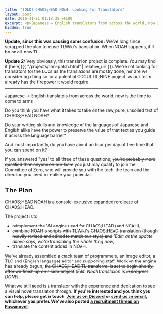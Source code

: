 ```yaml
---
title: "[OLD] CHAOS;HEAD NOAH: Looking for Translators"
layout: post
date: 2016-11-21 01:18:38 +0100
excerpt: <p>Japanese → English translators from across the world, now is the time to come to arms.</p>
hidden: true
---
```


**Update, since this was causing some confusion:** We've long since scrapped the plan to reuse TLWiki's translation. When NOAH happens, it'll be an all-new TL.

**Update 2:** Very obviously, this translation project is complete. You may find it [here]({{ "/projects/chn-patch.html" | relative_url }}). We're not looking for translators for the LCCs as the translations are mostly done, nor are we considering doing so for a potential OCCULTIC;NINE project, as our team already has the firepower it would require.

---

Japanese → English translators from across the world, now is the time to come to arms.

Do you think you have what it takes to take on the raw, pure, unsoiled text of CHAOS;HEAD NOAH?

Do your writing skills and knowledge of the languages of Japanese and English alike have the power to preserve the value of that text as you guide it across the language barrier?

And most importantly, do you have about an hour per day of free time that you can spend on it?

If you answered "yes" to all three of these questions, ~~you're probably more qualified than anyone on our team~~ you just may qualify to join the Committee of Zero, who will provide you with the tech, the team and the direction you need to realise your potential.

## The Plan

CHAOS;HEAD NOAH is a console-exclusive expanded rerelease of CHAOS;HEAD.

The project is to

- reimplement the VN engine used for CHAOS;HEAD (and NOAH),
- ~~combine NOAH's scripts with TLWiki's CHAOS;HEAD translation (though heavily revised and edited to match our style) and~~ _(Edit: as the update above says, we're translating the whole thing now)_
- translate the content added in NOAH.

We've already assembled a crack team of programmers, an image editor, a TLC and (English language) editor and supporting staff. Work on the engine has already begun; ~~the CHAOS;HEAD TL transferral is set to begin shortly, after we finish up on a side project~~ _(Edit: Noah translation is ~~in progress~~ DONE)_.

What we still need is a translator with the experience and dedication to see a visual novel translation through. **If you're interested and you think you can help, please get in touch. [Join us on Discord](https://discord.gg/rq4GGCh) or [send us an email](mailto:sonome@dareno.me), whichever you prefer. We've also posted [a recruitment thread on Fuwanovel](http://forums.fuwanovel.net/topic/16019-chaoshead-noah-pc-port-and-translation-project/).**
